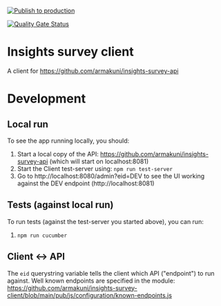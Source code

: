 [![Publish to production](https://github.com/armakuni/insights-survey-client/actions/workflows/publish-to-production.yml/badge.svg)](https://github.com/armakuni/insights-survey-client/actions/workflows/publish-to-production.yml)

[![Quality Gate Status](https://sonarcloud.io/api/project_badges/measure?project=insights-client&metric=alert_status)](https://sonarcloud.io/summary/new_code?id=insights-client)

# Insights survey client

A client for https://github.com/armakuni/insights-survey-api

# Development

## Local run
To see the app running locally, you should:

1. Start a local copy of the API: https://github.com/armakuni/insights-survey-api (which will start on localhost:8081)
1. Start the Client test-server using: `npm run test-server`
1. Go to http://localhost:8080/admin?eid=DEV to see the UI working against the DEV endpoint (http://localhost:8081)

## Tests (against local run)
To run tests (against the test-server you started above), you can run:
1. `npm run cucumber`


## Client <-> API
The `eid` querystring variable tells the client which API ("endpoint") to run against. Well known endpoints are specified in the module: https://github.com/armakuni/insights-survey-client/blob/main/pub/js/configuration/known-endpoints.js

